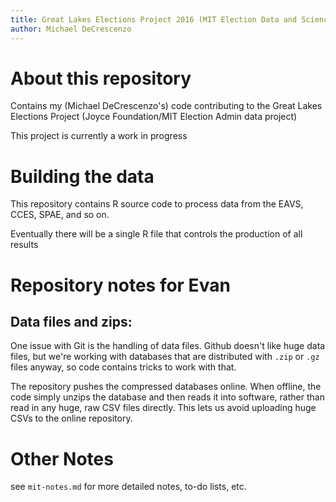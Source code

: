 ```yaml
---
title: Great Lakes Elections Project 2016 (MIT Election Data and Science Lab)
author: Michael DeCrescenzo
---
```


# About this repository

Contains my (Michael DeCrescenzo's) code contributing to the Great Lakes Elections Project (Joyce Foundation/MIT Election Admin data project)

This project is currently a work in progress


# Building the data

This repository contains R source code to process data from the EAVS, CCES, SPAE, and so on.

Eventually there will be a single R file that controls the production of all results


# Repository notes for Evan

## Data files and zips:

One issue with Git is the handling of data files. Github doesn't like huge data files, but we're working with databases that are distributed with `.zip` or `.gz` files anyway, so code contains tricks to work with that.

The repository pushes the compressed databases online. When offline, the code simply unzips the database and then reads it into software, rather than read in any huge, raw CSV files directly. This lets us avoid uploading huge CSVs to the online repository.


# Other Notes

see `mit-notes.md` for more detailed notes, to-do lists, etc.
